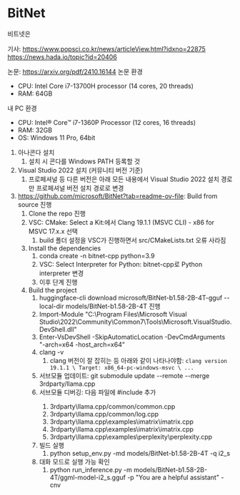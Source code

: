 # BitNet

비트넷은 

기사:
https://www.popsci.co.kr/news/articleView.html?idxno=22875
https://news.hada.io/topic?id=20406

논문: https://arxiv.org/pdf/2410.16144
논문 환경
* CPU: Intel Core i7-13700H processor (14 cores, 20 threads)
* RAM: 64GB

내 PC 환경
* CPU: Intel® Core™ i7-1360P Processor (12 cores, 16 threads)
* RAM: 32GB
* OS: Windows 11 Pro, 64bit

1. 아나콘다 설치
    1. 설치 시 콘다를 Windows PATH 등록할 것
2. Visual Studio 2022 설치 (커뮤니티 버전 기준)
    1. 프로페셔널 등 다른 버전은 아래 모든 내용에서 Visual Studio 2022 설치 경로만 프로페셔널 버전 설치 경로로 변경
3. https://github.com/microsoft/BitNet?tab=readme-ov-file: Build from source 진행
    1. Clone the repo 진행
    2. VSC: CMake: Select a Kit:에서 Clang 19.1.1 (MSVC CLI) - x86 for MSVC 17.x.x 선택
        1. build 폴더 설정을 VSC가 진행하면서 src/CMakeLists.txt 오류 사라짐
    3. Install the dependencies
        1. conda create -n bitnet-cpp python=3.9
        2. VSC: Select Interpreter for Python: bitnet-cpp로 Python interpreter 변경
        3. 이후 단계 진행
    4. Build the project
        1. huggingface-cli download microsoft/BitNet-b1.58-2B-4T-gguf --local-dir models/BitNet-b1.58-2B-4T 진행
        2. Import-Module "C:\Program Files\Microsoft Visual Studio\2022\Community\Common7\Tools\Microsoft.VisualStudio.DevShell.dll"
        3. Enter-VsDevShell -SkipAutomaticLocation -DevCmdArguments "-arch=x64 -host_arch=x64"
        4. clang -v
            1. clang 버전이 잘 잡히는 등 아래와 같이 나타나야함: ```clang version 19.1.1 \ Target: x86_64-pc-windows-msvc \ ...```
        5. 서브모듈 업데이트: git submodule update --remote --merge 3rdparty/llama.cpp 
        6. 서브모듈 디버깅: 다음 파일에 #include <chrono> 추가
            1. 3rdparty\llama.cpp/common/common.cpp
            2. 3rdparty\llama.cpp/common/log.cpp
            3. 3rdparty\llama.cpp\examples\imatrix\imatrix.cpp
            4. 3rdparty\llama.cpp\examples\imatrix\imatrix.cpp
            5. 3rdparty\llama.cpp\examples\perplexity\perplexity.cpp
        7. 빌드 실행
            1. python setup_env.py -md models/BitNet-b1.58-2B-4T -q i2_s
        8. 대화 모드로 실행 가능 확인
            1. python run_inference.py -m models/BitNet-b1.58-2B-4T/ggml-model-i2_s.gguf -p "You are a helpful assistant" -cnv